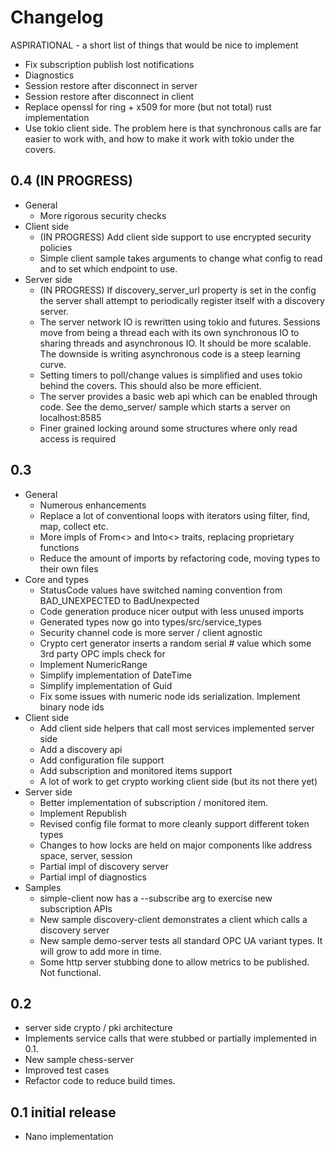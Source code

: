 # Changelog

ASPIRATIONAL - a short list of things that would be nice to implement
  - Fix subscription publish lost notifications
  - Diagnostics
  - Session restore after disconnect in server
  - Session restore after disconnect in client
  - Replace openssl for ring + x509 for more (but not total) rust implementation
   - Use tokio client side. The problem here is that synchronous calls are far easier to work with, and how to make it
    work with tokio under the covers.

## 0.4 (IN PROGRESS)
  - General
    - More rigorous security checks
  - Client side
    - (IN PROGRESS) Add client side support to use encrypted security policies
    - Simple client sample takes arguments to change what config to read and to set which endpoint to use.
  - Server side
    - (IN PROGRESS) If discovery_server_url property is set in the config the server shall attempt to periodically
      register itself with a discovery server.
    - The server network IO is rewritten using tokio and futures. Sessions move from being a thread each with its own
      synchronous IO to sharing threads and asynchronous IO. It should be more scalable. The downside is writing
      asynchronous code is a steep learning curve.
    - Setting timers to poll/change values is simplified and uses tokio behind the covers. This should also be more
      efficient.
    - The server provides a basic web api which can be enabled through code. See the demo_server/ sample which
      starts a server on localhost:8585
    - Finer grained locking around some structures where only read access is required

## 0.3
  - General
    - Numerous enhancements
    - Replace a lot of conventional loops with iterators using filter, find, map, collect etc.
    - More impls of From<> and Into<> traits, replacing proprietary functions
    - Reduce the amount of imports by refactoring code, moving types to their own files
  - Core and types
    - StatusCode values have switched naming convention from BAD_UNEXPECTED to BadUnexpected 
    - Code generation produce nicer output with less unused imports
    - Generated types now go into types/src/service_types
    - Security channel code is more server / client agnostic
    - Crypto cert generator inserts a random serial # value which some 3rd party OPC impls check for
    - Implement NumericRange
    - Simplify implementation of DateTime
    - Simplify implementation of Guid
    - Fix some issues with numeric node ids serialization. Implement binary node ids
  - Client side
    - Add client side helpers that call most services implemented server side
    - Add a discovery api
    - Add configuration file support
    - Add subscription and monitored items support
    - A lot of work to get crypto working client side (but its not there yet)
  - Server side
    - Better implementation of subscription / monitored item.
    - Implement Republish
    - Revised config file format to more cleanly support different token types
    - Changes to how locks are held on major components like address space, server, session
    - Partial impl of discovery server
    - Partial impl of diagnostics 
  - Samples
    - simple-client now has a --subscribe arg to exercise new subscription APIs
    - New sample discovery-client demonstrates a client which calls a discovery server
    - New sample demo-server tests all standard OPC UA variant types. It will grow to add more in time.
    - Some http server stubbing done to allow metrics to be published. Not functional.
  
## 0.2 
  - server side crypto / pki architecture
  - Implements service calls that were stubbed or partially implemented in 0.1.
  - New sample chess-server
  - Improved test cases
  - Refactor code to reduce build times.
  
## 0.1 initial release 
  - Nano implementation


